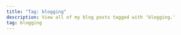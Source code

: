 ```yaml
---
title: "Tag: blogging"
description: View all of my blog posts tagged with 'blogging.'
tag: blogging
---
```

